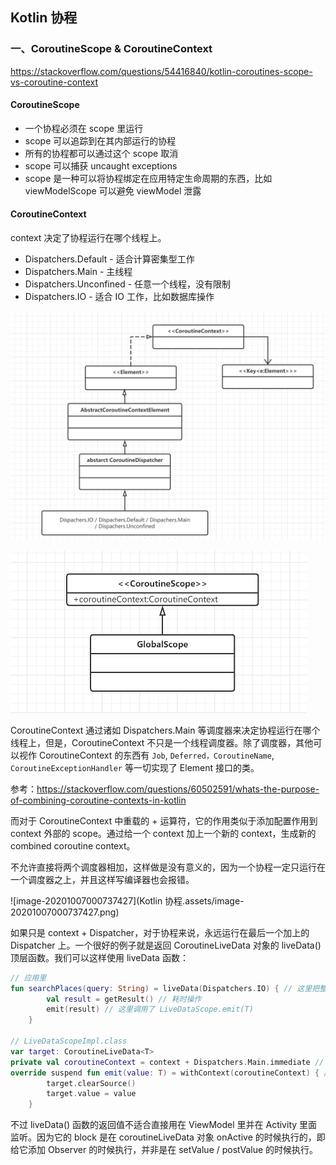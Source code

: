 ## Kotlin 协程

### 一、CoroutineScope & CoroutineContext

https://stackoverflow.com/questions/54416840/kotlin-coroutines-scope-vs-coroutine-context

#### CoroutineScope 

* 一个协程必须在 scope 里运行
* scope 可以追踪到在其内部运行的协程
* 所有的协程都可以通过这个 scope 取消
* scope 可以捕获 uncaught exceptions
* scope 是一种可以将协程绑定在应用特定生命周期的东西，比如 viewModelScope 可以避免 viewModel 泄露

#### CoroutineContext

context 决定了协程运行在哪个线程上。

* Dispatchers.Default - 适合计算密集型工作
* Dispatchers.Main - 主线程
* Dispatchers.Unconfined - 任意一个线程，没有限制
* Dispatchers.IO - 适合 IO 工作，比如数据库操作

![CoroutineContext](fig/image-20201005185242917.png)

  

 <img src="fig/image-20201005193143454.png" alt="image-20201005193143454" style="zoom:50%;" />

CoroutineContext 通过诸如 Dispatchers.Main 等调度器来决定协程运行在哪个线程上，但是，CoroutineContext 不只是一个线程调度器。除了调度器，其他可以视作 CoroutineContext 的东西有 `Job`, `Deferred，CoroutineName`, `CoroutineExceptionHandler` 等一切实现了 Element 接口的类。

参考：https://stackoverflow.com/questions/60502591/whats-the-purpose-of-combining-coroutine-contexts-in-kotlin

而对于 CoroutineContext  中重载的 + 运算符，它的作用类似于添加配置作用到 context 外部的 scope。通过给一个 context 加上一个新的 context，生成新的 combined coroutine context。

不允许直接将两个调度器相加，这样做是没有意义的，因为一个协程一定只运行在一个调度器之上，并且这样写编译器也会报错。

![image-20201007000737427](Kotlin 协程.assets/image-20201007000737427.png)

如果只是 context + Dispatcher，对于协程来说，永远运行在最后一个加上的 Dispatcher 上。一个很好的例子就是返回 CoroutineLiveData 对象的 liveData() 顶层函数。我们可以这样使用 liveData 函数：

```kotlin
// 应用里
fun searchPlaces(query: String) = liveData(Dispatchers.IO) { // 这里把整个 block 切到了 IO 线程上
        val result = getResult() // 耗时操作
        emit(result) // 这里调用了 LiveDataScope.emit(T)
    }

// LiveDataScopeImpl.class
var target: CoroutineLiveData<T>
private val coroutineContext = context + Dispatchers.Main.immediate // 添加 Main 调度器
override suspend fun emit(value: T) = withContext(coroutineContext) { // 这里把上面本来在 IO 线程上运行的 block 切到了 Main 主线程，因为 liveData 的 setValue 方法必须在主线程调用
        target.clearSource()
        target.value = value
    }

```

不过 liveData() 函数的返回值不适合直接用在 ViewModel 里并在 Activity 里面监听。因为它的 block 是在 coroutineLiveData 对象 onActive 的时候执行的，即给它添加 Observer 的时候执行，并非是在 setValue / postValue 的时候执行。

